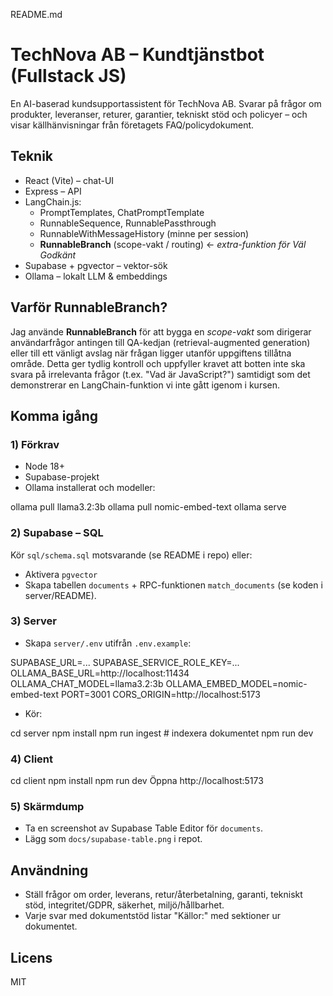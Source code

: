README.md
# TechNova AB – Kundtjänstbot (Fullstack JS)

En AI-baserad kundsupportassistent för TechNova AB. Svarar på frågor om produkter, leveranser, returer, garantier, tekniskt stöd och policyer – och visar källhänvisningar från företagets FAQ/policydokument.

## Teknik
- React (Vite) – chat-UI
- Express – API
- LangChain.js:
  - PromptTemplates, ChatPromptTemplate
  - RunnableSequence, RunnablePassthrough
  - RunnableWithMessageHistory (minne per session)
  - **RunnableBranch** (scope-vakt / routing) ← *extra-funktion för Väl Godkänt*
- Supabase + pgvector – vektor-sök
- Ollama – lokalt LLM & embeddings

## Varför RunnableBranch?
Jag använde **RunnableBranch** för att bygga en *scope-vakt* som dirigerar användarfrågor antingen till QA-kedjan (retrieval-augmented generation) eller till ett vänligt avslag när frågan ligger utanför uppgiftens tillåtna område. Detta ger tydlig kontroll och uppfyller kravet att botten inte ska svara på irrelevanta frågor (t.ex. "Vad är JavaScript?") samtidigt som det demonstrerar en LangChain-funktion vi inte gått igenom i kursen.

## Komma igång

### 1) Förkrav
- Node 18+
- Supabase-projekt
- Ollama installerat och modeller:

ollama pull llama3.2:3b
 ollama pull nomic-embed-text
 ollama serve

### 2) Supabase – SQL
Kör `sql/schema.sql` motsvarande (se README i repo) eller:
- Aktivera `pgvector`
- Skapa tabellen `documents` + RPC-funktionen `match_documents` (se koden i server/README).

### 3) Server
- Skapa `server/.env` utifrån `.env.example`:

SUPABASE_URL=...
 SUPABASE_SERVICE_ROLE_KEY=...
 OLLAMA_BASE_URL=http://localhost:11434
 OLLAMA_CHAT_MODEL=llama3.2:3b
 OLLAMA_EMBED_MODEL=nomic-embed-text
 PORT=3001
 CORS_ORIGIN=http://localhost:5173
- Kör:

cd server
 npm install
 npm run ingest # indexera dokumentet
 npm run dev

### 4) Client

cd client
 npm install
 npm run dev
Öppna http://localhost:5173

### 5) Skärmdump
- Ta en screenshot av Supabase Table Editor för `documents`.
- Lägg som `docs/supabase-table.png` i repot.

## Användning
- Ställ frågor om order, leverans, retur/återbetalning, garanti, tekniskt stöd, integritet/GDPR, säkerhet, miljö/hållbarhet.
- Varje svar med dokumentstöd listar "Källor:" med sektioner ur dokumentet.

## Licens
MIT
